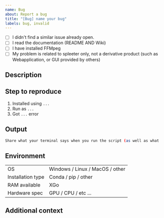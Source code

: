 ```yaml
---
name: Bug
about: Report a bug
title: "[Bug] name your bug"
labels: bug, invalid
---
```


- [ ] I didn't find a similar issue already open.
- [ ] I read the documentation (README AND Wiki)
- [ ] I have installed FFMpeg
- [ ] My problem is related to spleeter only, not a derivative product (such as Webapplication, or GUI provided by others)

## Description

<!-- Give us a clear and concise description of the bug you are reporting. -->

## Step to reproduce

<!-- Indicates clearly steps to reproduce the behavior: -->

1. Installed using `...`
2. Run as `...`
3. Got `...` error

## Output

```bash
Share what your terminal says when you run the script (as well as what you would expect).
```

## Environment

<!-- Fill the following table -->

|                   |                                 |
| ----------------- | ------------------------------- |
| OS                | Windows / Linux / MacOS / other |
| Installation type | Conda / pip / other             |
| RAM available     | XGo                             |
| Hardware spec     | GPU / CPU / etc ...             |

## Additional context

<!-- Add any other context about the problem here, references, cites, etc.. -->
